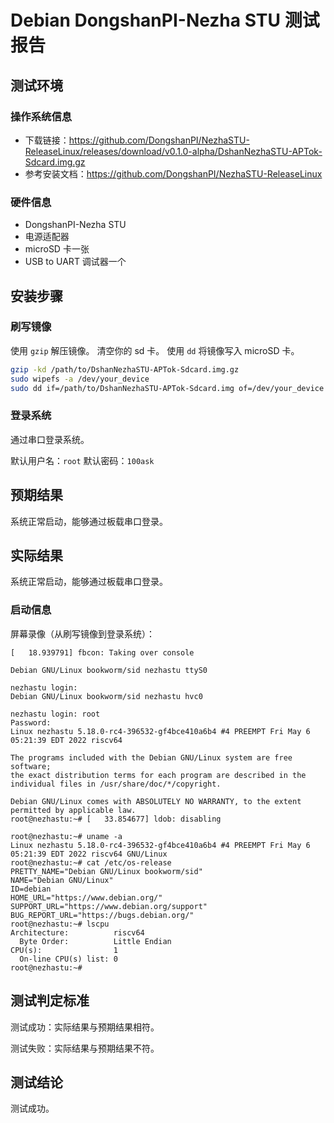 # Debian DongshanPI-Nezha STU 测试报告

## 测试环境

### 操作系统信息

- 下载链接：https://github.com/DongshanPI/NezhaSTU-ReleaseLinux/releases/download/v0.1.0-alpha/DshanNezhaSTU-APTok-Sdcard.img.gz
- 参考安装文档：https://github.com/DongshanPI/NezhaSTU-ReleaseLinux

### 硬件信息

- DongshanPI-Nezha STU
- 电源适配器
- microSD 卡一张
- USB to UART 调试器一个

## 安装步骤

### 刷写镜像

使用 `gzip` 解压镜像。
清空你的 sd 卡。
使用 `dd` 将镜像写入 microSD 卡。

```bash
gzip -kd /path/to/DshanNezhaSTU-APTok-Sdcard.img.gz
sudo wipefs -a /dev/your_device
sudo dd if=/path/to/DshanNezhaSTU-APTok-Sdcard.img of=/dev/your_device bs=1M status=progress
```

### 登录系统

通过串口登录系统。

默认用户名：`root`
默认密码：`100ask`

## 预期结果

系统正常启动，能够通过板载串口登录。

## 实际结果

系统正常启动，能够通过板载串口登录。

### 启动信息

屏幕录像（从刷写镜像到登录系统）：

```log
[   18.939791] fbcon: Taking over console

Debian GNU/Linux bookworm/sid nezhastu ttyS0

nezhastu login: 
Debian GNU/Linux bookworm/sid nezhastu hvc0

nezhastu login: root
Password: 
Linux nezhastu 5.18.0-rc4-396532-gf4bce410a6b4 #4 PREEMPT Fri May 6 05:21:39 EDT 2022 riscv64

The programs included with the Debian GNU/Linux system are free software;
the exact distribution terms for each program are described in the
individual files in /usr/share/doc/*/copyright.

Debian GNU/Linux comes with ABSOLUTELY NO WARRANTY, to the extent
permitted by applicable law.
root@nezhastu:~# [   33.854677] ldob: disabling

root@nezhastu:~# uname -a
Linux nezhastu 5.18.0-rc4-396532-gf4bce410a6b4 #4 PREEMPT Fri May 6 05:21:39 EDT 2022 riscv64 GNU/Linux
root@nezhastu:~# cat /etc/os-release
PRETTY_NAME="Debian GNU/Linux bookworm/sid"
NAME="Debian GNU/Linux"
ID=debian
HOME_URL="https://www.debian.org/"
SUPPORT_URL="https://www.debian.org/support"
BUG_REPORT_URL="https://bugs.debian.org/"
root@nezhastu:~# lscpu
Architecture:          riscv64
  Byte Order:          Little Endian
CPU(s):                1
  On-line CPU(s) list: 0
root@nezhastu:~# 

```

## 测试判定标准

测试成功：实际结果与预期结果相符。

测试失败：实际结果与预期结果不符。

## 测试结论

测试成功。